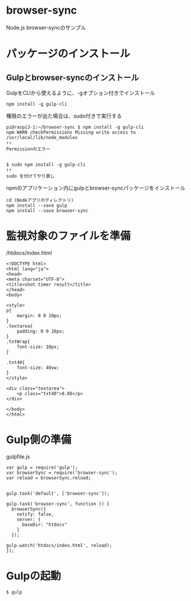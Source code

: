 # browser-sync
Node.js browser-syncのサンプル

# パッケージのインストール

## Gulpとbrowser-syncのインストール

GulpをCLIから使えるように、-gオプション付きでインストール

```
npm install -g gulp-cli
```

権限のエラーが出た場合は、sudo付きで実行する

```
pi@raspi3-1:~/browser-sync $ npm install -g gulp-cli
npm WARN checkPermissions Missing write access to /usr/local/lib/node_modules
↑↑
Permissionのエラー


$ sudo npm install -g gulp-cli
↑↑
sudo を付けてやり直し
```



npmのアプリケーション内にgulpとbrowser-syncパッケージをインストール

```
cd (Nodeアプリのディレクトリ)
npm install --save gulp
npm install --save browser-sync
```

# 監視対象のファイルを準備

/htdocs/index.html

```
<!DOCTYPE html>
<html lang="ja">
<head>
<meta charset="UTF-8">
<title>shot timer result</title>
</head>
<body>

<style>
p{
    margin: 0 0 10px;
}
.textarea{
    padding: 0 0 10px;
}
.txtWrap{
    font-size: 10px;
}

.txt40{
    font-size: 40vw;
}
</style>

<div class="textarea">
    <p class="txt40">8.88</p>
</div>

</body>
</html>

```


# Gulp側の準備

gulpfile.js

```
var gulp = require('gulp');
var browserSync = require('browser-sync');
var reload = browserSync.reload;


gulp.task('default', ['browser-sync']);

gulp.task('browser-sync', function () {
  browserSync({
    notify: false,
    server: {
      baseDir: "htdocs"
    }
  });

gulp.watch('htdocs/index.html', reload);
});
```


# Gulpの起動

```
$ gulp
```
